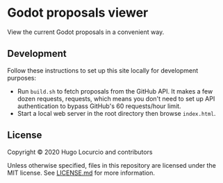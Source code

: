 # Godot proposals viewer

View the current Godot proposals in a convenient way.

## Development

Follow these instructions to set up this site locally for development purposes:

- Run `build.sh` to fetch proposals from the GitHub API. It makes a few dozen
  requests, requests, which means you don't need to set up API authentication to
  bypass GitHub's 60 requests/hour limit.
- Start a local web server in the root directory then browse `index.html`.

## License

Copyright © 2020 Hugo Locurcio and contributors

Unless otherwise specified, files in this repository are licensed under the
MIT license. See [LICENSE.md](LICENSE.md) for more information.
